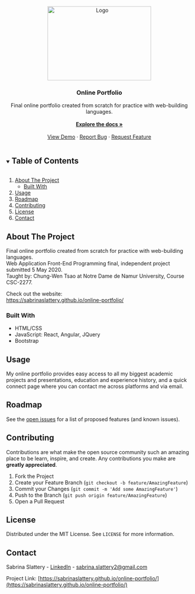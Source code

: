 
<!-- PROJECT LOGO -->
<br />
<p align="center">
  <a href="https://sabrinaslattery.github.io/online-portfolio/">
    <img src="https://github.com/sabrinaslattery/online-portfolio/blob/main/portfolio_projects/portfolio_preview.png" alt="Logo" width="280" height="200">
  </a>

  <h3 align="center">Online Portfolio</h3>

  <p align="center">
    Final online portfolio created from scratch for practice with web-building languages. <br />
    <br />
    <a href="https://github.com/sabrinaslattery/online-portfolio"><strong>Explore the docs »</strong></a>
    <br />
    <br />
    <a href="https://sabrinaslattery.github.io/online-portfolio/">View Demo</a>
    ·
    <a href="https://github.com/sabrinaslattery/online-portfolio/issues">Report Bug</a>
    ·
    <a href="https://github.com/sabrinaslattery/online-portfolio/issues">Request Feature</a>
  </p>
</p>



<!-- TABLE OF CONTENTS -->
<details open="open">
  <summary><h2 style="display: inline-block">Table of Contents</h2></summary>
  <ol>
    <li>
      <a href="#about-the-project">About The Project</a>
      <ul>
        <li><a href="#built-with">Built With</a></li>
      </ul>
    </li>
    <li><a href="#usage">Usage</a></li>
    <li><a href="#roadmap">Roadmap</a></li>
    <li><a href="#contributing">Contributing</a></li>
    <li><a href="#license">License</a></li>
    <li><a href="#contact">Contact</a></li>
  </ol>
</details>



<!-- ABOUT THE PROJECT -->
## About The Project

Final online portfolio created from scratch for practice with web-building languages. <br />
Web Application Front-End Programming final, independent project submitted 5 May 2020. <br />
Taught by: Chung-Wen Tsao at Notre Dame de Namur University, Course CSC-2277. <br />

Check out the website: <br />
https://sabrinaslattery.github.io/online-portfolio/ <br />


### Built With

* HTML/CSS
* JavaScript: React, Angular, JQuery
* Bootstrap

<!-- USAGE EXAMPLES -->
## Usage

My online portfolio provides easy access to all my biggest academic projects and presentations, education and experience history, and a quick connect page where you can contact me across platforms and via email. 


<!-- ROADMAP -->
## Roadmap

See the [open issues](https://github.com/sabrinaslattery/online-portfolio/issues) for a list of proposed features (and known issues).


<!-- CONTRIBUTING -->
## Contributing

Contributions are what make the open source community such an amazing place to be learn, inspire, and create. Any contributions you make are **greatly appreciated**.

1. Fork the Project
2. Create your Feature Branch (`git checkout -b feature/AmazingFeature`)
3. Commit your Changes (`git commit -m 'Add some AmazingFeature'`)
4. Push to the Branch (`git push origin feature/AmazingFeature`)
5. Open a Pull Request


<!-- LICENSE -->
## License

Distributed under the MIT License. See `LICENSE` for more information.


<!-- CONTACT -->
## Contact

Sabrina Slattery - [LinkedIn](https://www.linkedin.com/in/sabrina-slattery-803076171/) - sabrina.slattery2@gmail.com

Project Link: [https://sabrinaslattery.github.io/online-portfolio/](https://sabrinaslattery.github.io/online-portfolio/)


<!-- MARKDOWN LINKS & IMAGES -->
<!-- https://www.markdownguide.org/basic-syntax/#reference-style-links -->
[contributors-shield]: https://img.shields.io/github/contributors/github_username/repo.svg?style=for-the-badge
[contributors-url]: https://github.com/github_username/repo/graphs/contributors
[forks-shield]: https://img.shields.io/github/forks/github_username/repo.svg?style=for-the-badge
[forks-url]: https://github.com/github_username/repo/network/members
[stars-shield]: https://img.shields.io/github/stars/github_username/repo.svg?style=for-the-badge
[stars-url]: https://github.com/github_username/repo/stargazers
[issues-shield]: https://img.shields.io/github/issues/github_username/repo.svg?style=for-the-badge
[issues-url]: https://github.com/github_username/repo/issues
[license-shield]: https://img.shields.io/github/license/github_username/repo.svg?style=for-the-badge
[license-url]: https://github.com/github_username/repo/blob/master/LICENSE.txt
[linkedin-shield]: https://img.shields.io/badge/-LinkedIn-black.svg?style=for-the-badge&logo=linkedin&colorB=555
[linkedin-url]: https://linkedin.com/in/github_username
